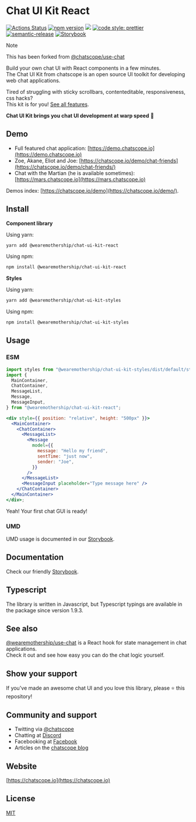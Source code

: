 # Chat UI Kit React

[![Actions Status](https://github.com/wearemothership/chat-ui-kit-react/workflows/build/badge.svg)](https://github.com/wearemothership/chat-ui-kit-react/actions) [![npm version](https://img.shields.io/npm/v/@wearemothership/chat-ui-kit-react.svg?style=flat)](https://npmjs.com/@wearemothership/chat-ui-kit-react) [![](https://img.shields.io/npm/l/@wearemothership/chat-ui-kit-react?dummy=unused)](https://github.com/wearemothership/chat-ui-kit-react/blob/master/LICENSE) [![code style: prettier](https://img.shields.io/badge/code_style-prettier-ff69b4.svg?style=flat-square)](https://github.com/prettier/prettier) [![semantic-release](https://img.shields.io/badge/%20%20%F0%9F%93%A6%F0%9F%9A%80-semantic--release-e10079.svg)](https://github.com/semantic-release/semantic-release) [![Storybook](https://cdn.jsdelivr.net/gh/storybookjs/brand@master/badge/badge-storybook.svg)](https://wearemothership.io/storybook/react/)

> [!NOTE]
> This has been forked from [@chatscope/use-chat](https://github.com/chatscope/use-chat)

Build your own chat UI with React components in a few minutes.  
The Chat UI Kit from chatscope is an open source UI toolkit for developing web chat applications.

Tired of struggling with sticky scrollbars, contenteditable, responsiveness, css hacks?  
This kit is for you! [See all features](https://chatscope.io/features).

**Chat UI Kit brings you chat UI development at warp speed** 🚀

## Demo

- Full featured chat application: [https://demo.chatscope.io](https://demo.chatscope.io)
- Zoe, Akane, Eliot and Joe: [https://chatscope.io/demo/chat-friends](https://chatscope.io/demo/chat-friends/)
- Chat with the Martian (he is available sometimes): [https://mars.chatscope.io](https://mars.chatscope.io)

Demos index: [https://chatscope.io/demo](https://chatscope.io/demo/).

## Install

**Component library**

Using yarn:

```sh
yarn add @wearemothership/chat-ui-kit-react
```

Using npm:

```sh
npm install @wearemothership/chat-ui-kit-react
```

**Styles**

Using yarn:

```sh
yarn add @wearemothership/chat-ui-kit-styles
```

Using npm:

```sh
npm install @wearemothership/chat-ui-kit-styles
```

## Usage

### ESM

```jsx
import styles from "@wearemothership/chat-ui-kit-styles/dist/default/styles.min.css";
import {
  MainContainer,
  ChatContainer,
  MessageList,
  Message,
  MessageInput,
} from "@wearemothership/chat-ui-kit-react";

<div style={{ position: "relative", height: "500px" }}>
  <MainContainer>
    <ChatContainer>
      <MessageList>
        <Message
          model={{
            message: "Hello my friend",
            sentTime: "just now",
            sender: "Joe",
          }}
        />
      </MessageList>
      <MessageInput placeholder="Type message here" />
    </ChatContainer>
  </MainContainer>
</div>;
```

Yeah! Your first chat GUI is ready!

### UMD

UMD usage is documented in our [Storybook](https://chatscope.io/storybook/react/).

## Documentation

Check our friendly [Storybook](https://chatscope.io/storybook/react/).

## Typescript

The library is written in Javascript, but Typescript typings are available in the package since version 1.9.3.

## See also

[@wearemothership/use-chat](https://github.com/wearemothership/use-chat) is a React hook for state management in chat applications.  
Check it out and see how easy you can do the chat logic yourself.

## Show your support

If you've made an awesome chat UI and you love this library, please ⭐ this repository!

## Community and support

- Twitting via [@chatscope](https://twitter.com/chatscope)
- Chatting at [Discord](https://discord.gg/TkUYWQRf2M)
- Facebooking at [Facebook](https://www.facebook.com/chatscope)
- Articles on the [chatscope blog](https://chatscope.io/blog/)

## Website

[https://chatscope.io](https://chatscope.io)

## License

[MIT](https://github.com/wearemothership/chat-ui-kit-react/blob/master/LICENSE)
